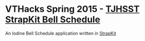# VTHacks Spring 2015 - [TJHSST StrapKit Bell Schedule](http://devpost.com/software/iodine-bellschedule)
An Iodine Bell Schedule application written in [StrapKit](http://github.com/strap/strapkit)
